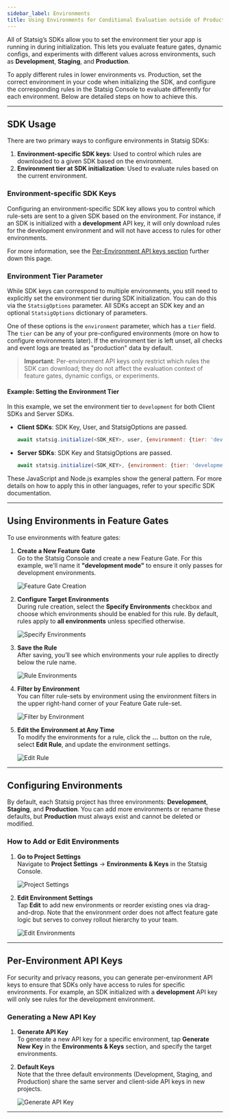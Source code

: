 ```yaml
---
sidebar_label: Environments
title: Using Environments for Conditional Evaluation outside of Production
---
```


All of Statsig’s SDKs allow you to set the environment tier your app is running in during initialization. This lets you evaluate feature gates, dynamic configs, and experiments with different values across environments, such as **Development**, **Staging**, and **Production**.

To apply different rules in lower environments vs. Production, set the correct environment in your code when initializing the SDK, and configure the corresponding rules in the Statsig Console to evaluate differently for each environment. Below are detailed steps on how to achieve this.

---

## SDK Usage

There are two primary ways to configure environments in Statsig SDKs:
1. **Environment-specific SDK keys**: Used to control which rules are downloaded to a given SDK based on the environment.
2. **Environment tier at SDK initialization**: Used to evaluate rules based on the current environment.

### Environment-specific SDK Keys

Configuring an environment-specific SDK key allows you to control which rule-sets are sent to a given SDK based on the environment. For instance, if an SDK is initialized with a **development** API key, it will only download rules for the development environment and will not have access to rules for other environments.

For more information, see the [Per-Environment API keys section](#per-environment-api-keys) further down this page.

### Environment Tier Parameter

While SDK keys can correspond to multiple environments, you still need to explicitly set the environment tier during SDK initialization. You can do this via the `StatsigOptions` parameter. All SDKs accept an SDK key and an optional `StatsigOptions` dictionary of parameters.

One of these options is the `environment` parameter, which has a `tier` field. The `tier` can be any of your pre-configured environments (more on how to configure environments later). If the environment tier is left unset, all checks and event logs are treated as "production" data by default.

> **Important**: Per-environment API keys only restrict which rules the SDK can download; they do not affect the evaluation context of feature gates, dynamic configs, or experiments.

#### Example: Setting the Environment Tier

In this example, we set the environment tier to `development` for both Client SDKs and Server SDKs.

- **Client SDKs**: SDK Key, User, and StatsigOptions are passed.
  ```js
  await statsig.initialize(<SDK_KEY>, user, {environment: {tier: 'development'}});
  ```

- **Server SDKs**: SDK Key and StatsigOptions are passed.
  ```js
  await statsig.initialize(<SDK_KEY>, {environment: {tier: 'development'}});
  ```

These JavaScript and Node.js examples show the general pattern. For more details on how to apply this in other languages, refer to your specific SDK documentation.

---

## Using Environments in Feature Gates

To use environments with feature gates:

1. **Create a New Feature Gate**  
   Go to the Statsig Console and create a new Feature Gate. For this example, we'll name it **"development mode"** to ensure it only passes for development environments.

   ![Feature Gate Creation](https://user-images.githubusercontent.com/101903926/221443079-59d81448-d070-4da0-a010-f038016a6b09.png)

2. **Configure Target Environments**  
   During rule creation, select the **Specify Environments** checkbox and choose which environments should be enabled for this rule. By default, rules apply to **all environments** unless specified otherwise.

   ![Specify Environments](https://user-images.githubusercontent.com/101903926/221443202-de70eab5-68d5-4173-8f6d-7c680762212e.png)

3. **Save the Rule**  
   After saving, you’ll see which environments your rule applies to directly below the rule name.

   ![Rule Environments](https://user-images.githubusercontent.com/101903926/221443319-597f1e1e-facc-41a0-8b7a-dcff0fec4405.png)

4. **Filter by Environment**  
   You can filter rule-sets by environment using the environment filters in the upper right-hand corner of your Feature Gate rule-set.

   ![Filter by Environment](https://user-images.githubusercontent.com/101903926/221443466-92616326-bdb3-4025-99de-9fa3fd2af558.png)

5. **Edit the Environment at Any Time**  
   To modify the environments for a rule, click the **...** button on the rule, select **Edit Rule**, and update the environment settings.

   ![Edit Rule](https://user-images.githubusercontent.com/101903926/221443425-c8a5e4fe-f49a-47f9-96a7-568ef2f2dd5d.png)

---

## Configuring Environments

By default, each Statsig project has three environments: **Development**, **Staging**, and **Production**. You can add more environments or rename these defaults, but **Production** must always exist and cannot be deleted or modified.

### How to Add or Edit Environments

1. **Go to Project Settings**  
   Navigate to **Project Settings** -> **Environments & Keys** in the Statsig Console.

   ![Project Settings](https://user-images.githubusercontent.com/101903926/221449870-797a2f0f-9310-48ce-b299-d4aaf9bd61fb.png)

2. **Edit Environment Settings**  
   Tap **Edit** to add new environments or reorder existing ones via drag-and-drop. Note that the environment order does not affect feature gate logic but serves to convey rollout hierarchy to your team.

   ![Edit Environments](https://user-images.githubusercontent.com/101903926/221449939-0ba6e53f-bad1-4600-ac99-1833d55230be.png)

---

## Per-Environment API Keys

For security and privacy reasons, you can generate per-environment API keys to ensure that SDKs only have access to rules for specific environments. For example, an SDK initialized with a **development** API key will only see rules for the development environment.

### Generating a New API Key

1. **Generate API Key**  
   To generate a new API key for a specific environment, tap **Generate New Key** in the **Environments & Keys** section, and specify the target environments.

2. **Default Keys**  
   Note that the three default environments (Development, Staging, and Production) share the same server and client-side API keys in new projects.

   ![Generate API Key](https://user-images.githubusercontent.com/101903926/221450416-44348e77-631a-4ae1-98d1-00d5a4c282ad.png)

---

